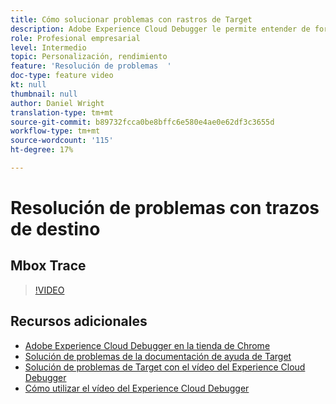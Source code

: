 ```yaml
---
title: Cómo solucionar problemas con rastros de Target
description: Adobe Experience Cloud Debugger le permite entender de forma rápida y sencilla su implementación de Target. Obtenga información sobre cómo autenticarse en el Experience Cloud y utilizar la potente herramienta Target Traces para inspeccionar su actividad y las cualificaciones de audiencia, así como su perfil del visitante.
role: Profesional empresarial
level: Intermedio
topic: Personalización, rendimiento
feature: 'Resolución de problemas  '
doc-type: feature video
kt: null
thumbnail: null
author: Daniel Wright
translation-type: tm+mt
source-git-commit: b89732fcca0be8bffc6e580e4ae0e62df3c3655d
workflow-type: tm+mt
source-wordcount: '115'
ht-degree: 17%

---
```



# Resolución de problemas con trazos de destino

## Mbox Trace

>[!VIDEO](https://video.tv.adobe.com/v/23113/?quality=12)

## Recursos adicionales

* [Adobe Experience Cloud Debugger en la tienda de Chrome](https://chrome.google.com/webstore/detail/adobe-experience-cloud-de/ocdmogmohccmeicdhlhhgepeaijenapj)
* [Solución de problemas de la documentación de ayuda de Target](https://docs.adobe.com/content/help/en/target/using/troubleshoot/troubleshooting-target.html)
* [Solución de problemas de Target con el vídeo del Experience Cloud Debugger](troubleshoot-with-the-experience-cloud-debugger.md)
* [Cómo utilizar el vídeo del Experience Cloud Debugger](https://docs.adobe.com/content/help/en/core-services-learn/tutorials/debugger/use-the-experience-cloud-debugger.html)